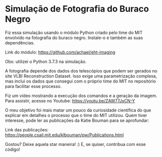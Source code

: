 Simulação de Fotografia do Buraco Negro
===================

Fiz essa simulação usando o módulo Python criado pelo time do MIT envolvido na fotografia do buraco negro. Instale-o e também as suas dependências.

Link do módulo: https://github.com/achael/eht-imaging

Obs: utilizei o Python 3.7.3 na simulação.

A fotografia depende dos dados dos telescópios que podem ser gerados no site VLBI Reconstruction Dataset. Isso exige uma parametrização complexa, mas inclui os dados que consegui com o próprio time do MIT no repositório para facilitar esse processo.

Fiz um vídeo mostrando a execução dos comandos e a geração da imagem. Para assistir, acesse no Youtube: https://youtu.be/ZAW77JxCN-Y

O meu objetivo foi mais matar um pouco da curiosidade científica do que explicar em detalhes o processo que o time do MIT utilizou. Quem tiver interesse, pode ler as publicações da Katie Bouman para se aprofundar: 

Link das publicações: https://people.csail.mit.edu/klbouman/pw/Publications.html

Gostou?
Deixe aquela star maneira! :)
E, se quiser, contribua com esse código!